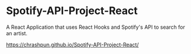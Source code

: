 # Spotify-API-Project-React

A React Application that uses React Hooks and Spotify's API to search for an artist.

https://chrashpun.github.io/Spotify-API-Project-React/
